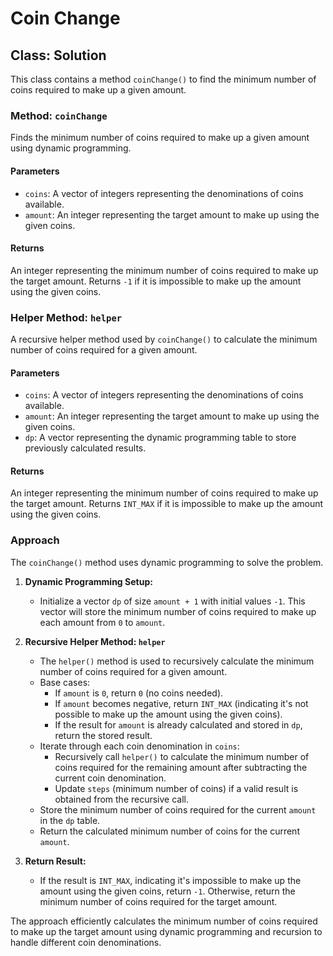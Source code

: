 # Coin Change

## Class: Solution

This class contains a method `coinChange()` to find the minimum number of coins required to make up a given amount.

### Method: `coinChange`

Finds the minimum number of coins required to make up a given amount using dynamic programming.

#### Parameters

- `coins`: A vector of integers representing the denominations of coins available.
- `amount`: An integer representing the target amount to make up using the given coins.

#### Returns

An integer representing the minimum number of coins required to make up the target amount. Returns `-1` if it is impossible to make up the amount using the given coins.

### Helper Method: `helper`

A recursive helper method used by `coinChange()` to calculate the minimum number of coins required for a given amount.

#### Parameters

- `coins`: A vector of integers representing the denominations of coins available.
- `amount`: An integer representing the target amount to make up using the given coins.
- `dp`: A vector representing the dynamic programming table to store previously calculated results.

#### Returns

An integer representing the minimum number of coins required to make up the target amount. Returns `INT_MAX` if it is impossible to make up the amount using the given coins.

### Approach

The `coinChange()` method uses dynamic programming to solve the problem.

1. **Dynamic Programming Setup:**
   - Initialize a vector `dp` of size `amount + 1` with initial values `-1`. This vector will store the minimum number of coins required to make up each amount from `0` to `amount`.

2. **Recursive Helper Method: `helper`**
   - The `helper()` method is used to recursively calculate the minimum number of coins required for a given amount.
   - Base cases:
     - If `amount` is `0`, return `0` (no coins needed).
     - If `amount` becomes negative, return `INT_MAX` (indicating it's not possible to make up the amount using the given coins).
     - If the result for `amount` is already calculated and stored in `dp`, return the stored result.
   - Iterate through each coin denomination in `coins`:
     - Recursively call `helper()` to calculate the minimum number of coins required for the remaining amount after subtracting the current coin denomination.
     - Update `steps` (minimum number of coins) if a valid result is obtained from the recursive call.
   - Store the minimum number of coins required for the current `amount` in the `dp` table.
   - Return the calculated minimum number of coins for the current `amount`.

3. **Return Result:**
   - If the result is `INT_MAX`, indicating it's impossible to make up the amount using the given coins, return `-1`. Otherwise, return the minimum number of coins required for the target amount.

The approach efficiently calculates the minimum number of coins required to make up the target amount using dynamic programming and recursion to handle different coin denominations.
